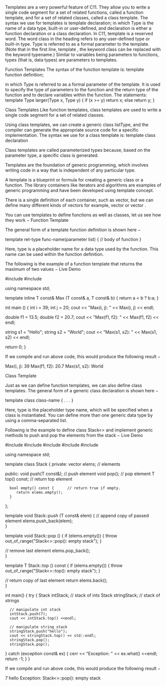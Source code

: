 

Templates are a very powerful feature of C11. They allow you to write a single code
segment for a set of related functions, called a function template, and for a set of
related classes, called a class template. The syntax we use for templates is
template <class Type>
declaration;
in which Type is the name of a data type, built-in or user-defined, and declaration
is either a function declaration or a class declaration. In C11, template is a reserved
word. The word class in the heading refers to any user-defined type or built-in type.
Type is referred to as a formal parameter to the template. (Note that in the first line,
template <class Type>, the keyword class can be replaced with the keyword
typename.)
Similar to variables being parameters to functions, types (that is, data types) are
parameters to templates.


Function Templates
The syntax of the function template is:
template <class Type>
  function definition;

in which Type is referred to as a formal parameter of the template. It is used to specify
the type of parameters to the function and the return type of the function and to
declare variables within the function.
The statements:
template <class Type>
Type larger(Type x, Type y)
{
if (x >= y)
return x;
else
return y;
}



Class Templates
Like function templates, class templates are used to write a single code segment for a
set of related classes.

Using class templates, we can create a generic class listType, and the
compiler can generate the appropriate source code for a specific implementation.
The syntax we use for a class template is:
template <class Type>
  class declaration

Class templates are called parameterized types because, based on the parameter
type, a specific class is generated.







Templates are the foundation of generic programming, which involves writing code in a way that is independent of any particular type.

A template is a blueprint or formula for creating a generic class or a function. The library containers like iterators and algorithms are examples of generic programming and have been developed using template concept.

There is a single definition of each container, such as vector, but we can define many different kinds of vectors for example, vector <int> or vector <string>.

You can use templates to define functions as well as classes, let us see how they work −
Function Template

The general form of a template function definition is shown here −

template <class type> ret-type func-name(parameter list) {
   // body of function
}

Here, type is a placeholder name for a data type used by the function. This name can be used within the function definition.

The following is the example of a function template that returns the maximum of two values −
Live Demo

#include <iostream>
#include <string>

using namespace std;

template <typename T>
inline T const& Max (T const& a, T const& b) {
   return a < b ? b:a;
}

int main () {
   int i = 39;
   int j = 20;
   cout << "Max(i, j): " << Max(i, j) << endl;

   double f1 = 13.5;
   double f2 = 20.7;
   cout << "Max(f1, f2): " << Max(f1, f2) << endl;

   string s1 = "Hello";
   string s2 = "World";
   cout << "Max(s1, s2): " << Max(s1, s2) << endl;

   return 0;
}

If we compile and run above code, this would produce the following result −

Max(i, j): 39
Max(f1, f2): 20.7
Max(s1, s2): World

Class Template

Just as we can define function templates, we can also define class templates. The general form of a generic class declaration is shown here −

template <class type> class class-name {
   .
   .
   .
}

Here, type is the placeholder type name, which will be specified when a class is instantiated. You can define more than one generic data type by using a comma-separated list.

Following is the example to define class Stack<> and implement generic methods to push and pop the elements from the stack −
Live Demo

#include <iostream>
#include <vector>
#include <cstdlib>
#include <string>
#include <stdexcept>

using namespace std;

template <class T>
class Stack {
   private:
      vector<T> elems;    // elements

   public:
      void push(T const&);  // push element
      void pop();               // pop element
      T top() const;            // return top element

      bool empty() const {      // return true if empty.
         return elems.empty();
      }
};

template <class T>
void Stack<T>::push (T const& elem) {
   // append copy of passed element
   elems.push_back(elem);    
}

template <class T>
void Stack<T>::pop () {
   if (elems.empty()) {
      throw out_of_range("Stack<>::pop(): empty stack");
   }

   // remove last element
   elems.pop_back();         
}

template <class T>
T Stack<T>::top () const {
   if (elems.empty()) {
      throw out_of_range("Stack<>::top(): empty stack");
   }

   // return copy of last element
   return elems.back();      
}

int main() {
   try {
      Stack<int>         intStack;  // stack of ints
      Stack<string> stringStack;    // stack of strings

      // manipulate int stack
      intStack.push(7);
      cout << intStack.top() <<endl;

      // manipulate string stack
      stringStack.push("hello");
      cout << stringStack.top() << std::endl;
      stringStack.pop();
      stringStack.pop();
   } catch (exception const& ex) {
      cerr << "Exception: " << ex.what() <<endl;
      return -1;
   }
}

If we compile and run above code, this would produce the following result −

7
hello
Exception: Stack<>::pop(): empty stack
